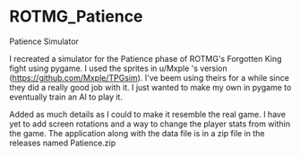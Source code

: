 # ROTMG_Patience
Patience Simulator

I recreated a simulator for the Patience phase of ROTMG's Forgotten King fight using pygame. I used the sprites in u/Mxple 's version (https://github.com/Mxple/TPGsim). I've beem using theirs for a
while since they did a really good job with it. I just wanted to make my own in pygame to eventually train an AI to play it.

Added as much details as I could to make it resemble the real game. I have yet to add screen rotations and a way to change the player stats from within the game. The application along with the data file is in a zip file in the releases named Patience.zip
